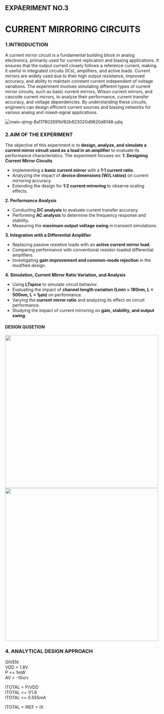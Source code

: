 ## EXPAERIMENT NO.3
# CURRENT MIRRORING CIRCUITS
### 1.INTRODUCTION
A current mirror circuit is a fundamental building block in analog electronics, primarily used for current replication and biasing applications. It ensures that the output current closely follows a reference current, making it useful in integrated circuits (ICs), amplifiers, and active loads. Current mirrors are widely used due to their high output resistance, improved accuracy, and ability to maintain constant current independent of voltage variations. The experiment involves simulating different types of current mirror circuits, such as basic current mirrors, Wilson current mirrors, and cascode current mirrors, to analyze their performance, current transfer accuracy, and voltage dependencies. By understanding these circuits, engineers can design efficient current sources and biasing networks for various analog and mixed-signal applications.

![main-qimg-8a117802691bf82b823020d9620d8148-pjlq](https://github.com/user-attachments/assets/a1949a00-ef8f-4ab6-8d78-123f4da7b1db)

### 2.AIM OF THE EXPERIMENT
The objective of this experiment is to **design, analyze, and simulate a current mirror circuit used as a load in an amplifier** to evaluate its performance characteristics. The experiment focuses on:
**1. Designing Current Mirror Circuits**
- Implementing a **basic current mirror** with a **1:1 current ratio**.
- Analyzing the impact of **device dimensions (W/L ratios)** on current mirroring accuracy.
- Extending the design for **1:2 current mirroring** to observe scaling effects.

**2. Performance Analysis**
- Conducting **DC analysis** to evaluate current transfer accuracy.
- Performing **AC analysis** to determine the frequency response and stability.
- Measuring the **maximum output voltage swing** in transient simulations.

**3. Integration with a Differential Amplifier**
- Replacing passive resistive loads with an **active current mirror load**.
- Comparing performance with conventional resistor-loaded differential amplifiers.
- Investigating **gain improvement and common-mode rejection** in the modified design.

**4. Simulation, Current Mirror Ratio Variation, and Analysis**
- Using **LTspice** to simulate circuit behavior.
- Evaluating the impact of **channel length variation (Lmin = 180nm, L = 500nm, L = 1µm)** on performance.
- Varying the **current mirror ratio** and analyzing its effect on circuit performance.
- Studying the impact of current mirroring on **gain, stability, and output swing**.

 #### DESIGN QUSETION
 <img src="https://github.com/user-attachments/assets/06ca76d9-8dbe-4f3c-bf0d-8adf5344aa02" width="500">

 <img src="https://github.com/user-attachments/assets/54b45a24-683d-4ac3-b220-f6ab146bb944" width="500">

### 4. ANALYTICAL DESIGN APPROACH
GIVEN:<br>
VDD = 1.8V <br>
P <= 1mW <br>
AV > -10v/v <br>

ITOTAL = P/VDD <br>
ITOTAL <= 1/1.8 <br>
ITOTAL <= 0.555mA <br>

ITOTAL = IREF + IX <br>


